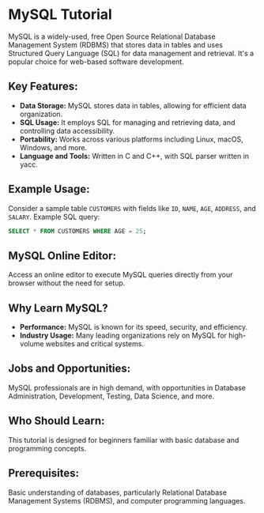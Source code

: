 # MySQL Tutorial

MySQL is a widely-used, free Open Source Relational Database Management System (RDBMS) that stores data in tables and uses Structured Query Language (SQL) for data management and retrieval. It's a popular choice for web-based software development.

## Key Features:
- **Data Storage:** MySQL stores data in tables, allowing for efficient data organization.
- **SQL Usage:** It employs SQL for managing and retrieving data, and controlling data accessibility.
- **Portability:** Works across various platforms including Linux, macOS, Windows, and more.
- **Language and Tools:** Written in C and C++, with SQL parser written in yacc.

## Example Usage:
Consider a sample table `CUSTOMERS` with fields like `ID`, `NAME`, `AGE`, `ADDRESS`, and `SALARY`. Example SQL query:
```sql
SELECT * FROM CUSTOMERS WHERE AGE = 25;
```

## MySQL Online Editor:
Access an online editor to execute MySQL queries directly from your browser without the need for setup.

## Why Learn MySQL?
- **Performance:** MySQL is known for its speed, security, and efficiency.
- **Industry Usage:** Many leading organizations rely on MySQL for high-volume websites and critical systems.

## Jobs and Opportunities:
MySQL professionals are in high demand, with opportunities in Database Administration, Development, Testing, Data Science, and more.

## Who Should Learn:
This tutorial is designed for beginners familiar with basic database and programming concepts.

## Prerequisites:
Basic understanding of databases, particularly Relational Database Management Systems (RDBMS), and computer programming languages.


